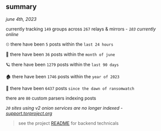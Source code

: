 
## summary
_june 4th, 2023_

currently tracking `149` groups across `267` relays & mirrors - _`103` currently online_

⏲ there have been `5` posts within the `last 24 hours`

🦈 there have been `36` posts within the `month of june`

🪐 there have been `1279` posts within the `last 90 days`

🏚 there have been `1746` posts within the `year of 2023`

🦕 there have been `6437` posts `since the dawn of ransomwatch`

there are `80` custom parsers indexing posts

_`20` sites using v2 onion services are no longer indexed - [support.torproject.org](https://support.torproject.org/onionservices/v2-deprecation/)_

> see the project [README](https://github.com/joshhighet/ransomwatch#ransomwatch--) for backend technicals
